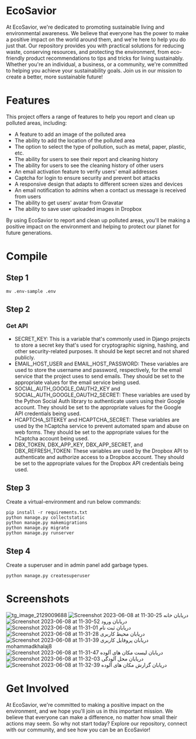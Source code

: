 # EcoSavior
At EcoSavior, we're dedicated to promoting sustainable living and environmental awareness. We believe that everyone has the power to make a positive impact on the world around them, and we're here to help you do just that. Our repository provides you with practical solutions for reducing waste, conserving resources, and protecting the environment, from eco-friendly product recommendations to tips and tricks for living sustainably. Whether you're an individual, a business, or a community, we're committed to helping you achieve your sustainability goals. Join us in our mission to create a better, more sustainable future!
# Features
This project offers a range of features to help you report and clean up polluted areas, including:
- A feature to add an image of the polluted area
- The ability to add the location of the polluted area
- The option to select the type of pollution, such as metal, paper, plastic, etc.
- The ability for users to see their report and cleaning history
- The ability for users to see the cleaning history of other users
- An email activation feature to verify users' email addresses
- Captcha for login to ensure security and prevent bot attacks
- A responsive design that adapts to different screen sizes and devices
- An email notification to admins when a contact us message is received from users
- The ability to get users' avatar from Gravatar
- The ability to save user uploaded images in Dropbox

By using EcoSavior to report and clean up polluted areas, you'll be making a positive impact on the environment and helping to protect our planet for future generations.

# Compile
## Step 1
```
mv .env-sample .env
```
## Step 2
### Get API
- SECRET_KEY: This is a variable that's commonly used in Django projects to store a secret key that's used for cryptographic signing, hashing, and other security-related purposes. It should be kept secret and not shared publicly.
- EMAIL_HOST_USER and EMAIL_HOST_PASSWORD: These variables are used to store the username and password, respectively, for the email service that the project uses to send emails. They should be set to the appropriate values for the email service being used.
- SOCIAL_AUTH_GOOGLE_OAUTH2_KEY and SOCIAL_AUTH_GOOGLE_OAUTH2_SECRET: These variables are used by the Python Social Auth library to authenticate users using their Google account. They should be set to the appropriate values for the Google API credentials being used.
- HCAPTCHA_SITEKEY and HCAPTCHA_SECRET: These variables are used by the hCaptcha service to prevent automated spam and abuse on web forms. They should be set to the appropriate values for the hCaptcha account being used.
- DBX_TOKEN, DBX_APP_KEY, DBX_APP_SECRET, and DBX_REFRESH_TOKEN: These variables are used by the Dropbox API to authenticate and authorize access to a Dropbox account. They should be set to the appropriate values for the Dropbox API credentials being used.

## Step 3
Create a virtual-environment and run below commands:
```
pip install -r requirements.txt
python manage.py collectstatic
python manage.py makemigrations
python manage.py migrate
python manage.py runserver
```

## Step 4
Create a superuser and in admin panel add garbage types.
```
python manage.py createsuperuser
```

# Screenshots

![tg_image_2129009688](https://github.com/mohamadkhalaj/EcoSavior/assets/62938359/d81d32e3-5db7-4462-bae6-c90675d0bb0d)
![Screenshot 2023-06-08 at 11-30-25 دریابان خانه](https://github.com/mohamadkhalaj/EcoSavior/assets/62938359/4a83065f-5825-4168-a2b5-b23d3db59b00)
![Screenshot 2023-06-08 at 11-30-52 دریابان ورود](https://github.com/mohamadkhalaj/EcoSavior/assets/62938359/e0b242cd-7997-4991-a82b-37369ba0c3ae)
![Screenshot 2023-06-08 at 11-31-01 دریابان ثبت نام](https://github.com/mohamadkhalaj/EcoSavior/assets/62938359/0110a45d-73b1-42ac-b6de-2bac0a34cf14)
![Screenshot 2023-06-08 at 11-31-28 دریابان محیط کاربری](https://github.com/mohamadkhalaj/EcoSavior/assets/62938359/f7994b67-7870-4594-bd68-dbbefcf5e559)
![Screenshot 2023-06-08 at 11-31-39 دریابان پروفایل کاربری mohammadkhalaj8](https://github.com/mohamadkhalaj/EcoSavior/assets/62938359/caae0337-5369-4c11-b0c6-fa3dfa86e3ea)
![Screenshot 2023-06-08 at 11-31-47 دریابان لیست مکان های آلوده](https://github.com/mohamadkhalaj/EcoSavior/assets/62938359/677766ef-51af-4670-bee9-f24e907836a7)
![Screenshot 2023-06-08 at 11-32-03 دریابان محل آلودگی](https://github.com/mohamadkhalaj/EcoSavior/assets/62938359/d447f1c1-ebe9-4835-a4f0-f1f7c47e894e)
![Screenshot 2023-06-08 at 11-32-39 دریابان گزارش مکان های آلوده](https://github.com/mohamadkhalaj/EcoSavior/assets/62938359/eb95eb8b-331d-4682-9a8b-4721005600bc)


# Get Involved
At EcoSavior, we're committed to making a positive impact on the environment, and we hope you'll join us in this important mission. We believe that everyone can make a difference, no matter how small their actions may seem. So why not start today? Explore our repository, connect with our community, and see how you can be an EcoSavior!
